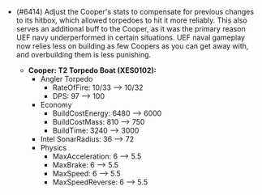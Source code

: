 - (#6414) Adjust the Cooper's stats to compensate for previous changes to its hitbox, which allowed torpedoes to hit it more reliably. This also serves an additional buff to the Cooper, as it was the primary reason UEF navy underperformed in certain situations. UEF naval gameplay now relies less on building as few Coopers as you can get away with, and overbuilding them is less punishing.
  
  - **Cooper: T2 Torpedo Boat (XES0102):**
    - Angler Torpedo 
      - RateOfFire: 10/33 --> 10/32
      - DPS: 97 --> 100
    - Economy
      - BuildCostEnergy: 6480 --> 6000
      - BuildCostMass: 810 --> 750
      - BuildTime: 3240 --> 3000
    - Intel
        SonarRadius: 36 --> 72
    - Physics
      - MaxAcceleration: 6 --> 5.5
      - MaxBrake: 6 --> 5.5
      - MaxSpeed: 6 --> 5.5
      - MaxSpeedReverse: 6 --> 5.5
